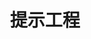 ---
title: 提示工程
weight: 1
prev: /docs/getting-started
next: /docs/guide/organize-files
sidebar:
  open: false
---